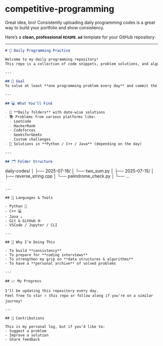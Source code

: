 # competitive-programming
Great idea, bro! Consistently uploading daily programming codes is a great way to build your portfolio and show consistency.

Here’s a **clean, professional `README.md`** template for your GitHub repository:

---

```markdown
# 🧠 Daily Programming Practice

Welcome to my daily programming repository!  
This repo is a collection of code snippets, problem solutions, and algorithmic challenges that I solve every day to improve my skills and maintain consistency.

---

## 📅 Goal
To solve at least **one programming problem every day** and commit the solution here.

---

## 💻 What You'll Find

- 📌 **Daily folders** with date-wise solutions
- 📚 Problems from various platforms like:
  - LeetCode
  - HackerRank
  - Codeforces
  - GeeksforGeeks
  - Custom challenges
- 🧠 Solutions in **Python / C++ / Java** (depending on the day)

---

## 🗂️ Folder Structure

```

daily-codes/
│
├── 2025-07-16/
│   └── two\_sum.py
│
├── 2025-07-15/
│   ├── reverse\_string.cpp
│   └── palindrome\_check.py
│
└── ...

```

---

## 🧰 Languages & Tools

- Python 🐍
- C++ 💻
- Java ☕
- Git & GitHub 🌐
- VSCode / Jupyter / CLI

---

## 🌟 Why I’m Doing This

- To build **consistency**
- To prepare for **coding interviews**
- To strengthen my grip on **data structures & algorithms**
- To have a **personal archive** of solved problems

---

## 📈 My Progress

I’ll be updating this repository every day.  
Feel free to star ⭐ this repo or follow along if you're on a similar journey!

---

## 🤝 Contributions

This is my personal log, but if you’d like to:
- Suggest a problem
- Improve a solution
- Share feedback


